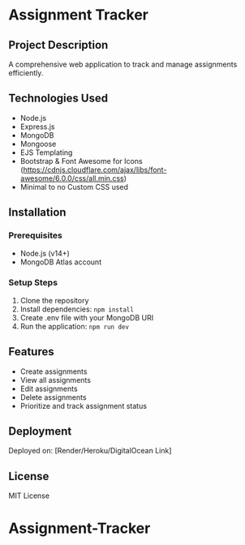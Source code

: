 # Assignment Tracker

## Project Description
A comprehensive web application to track and manage assignments efficiently.

## Technologies Used
- Node.js
- Express.js
- MongoDB
- Mongoose
- EJS Templating
- Bootstrap & Font Awesome for Icons (https://cdnjs.cloudflare.com/ajax/libs/font-awesome/6.0.0/css/all.min.css)
- Minimal to no Custom CSS used

## Installation

### Prerequisites
- Node.js (v14+)
- MongoDB Atlas account

### Setup Steps
1. Clone the repository
2. Install dependencies: `npm install`
3. Create .env file with your MongoDB URI
4. Run the application: `npm run dev`

## Features
- Create assignments
- View all assignments
- Edit assignments
- Delete assignments
- Prioritize and track assignment status

## Deployment
Deployed on: [Render/Heroku/DigitalOcean Link]

## License
MIT License
# Assignment-Tracker
